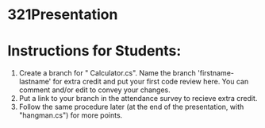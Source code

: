 # 321Presentation 
# Instructions for Students: 
1. Create a branch for " Calculator.cs". Name the branch 'firstname-lastname' for extra credit and put your first code review here. You can comment and/or edit to convey your changes.
2. Put a link to your branch in the attendance survey to recieve extra credit.
3. Follow the same procedure later (at the end of the presentation, with "hangman.cs") for more points. 
